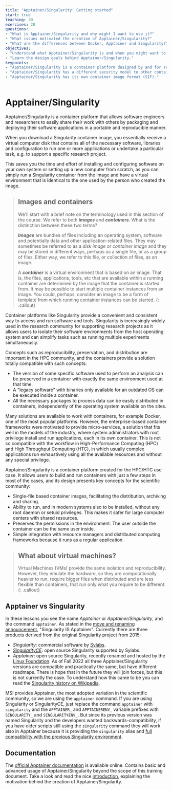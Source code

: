 ```yaml
---
title: "Apptainer/Singularity: Getting started"
start: true
teaching: 30
exercises: 20
questions:
- "What is Apptainer/Singularity and why might I want to use it?"
- "What issues motivated the creation of Apptainer/Singularity?"
- "What are the differences between Docker, Apptainer and Singularity?"
objectives:
- "Understand what Apptainer/Singularity is and when you might want to use it."
- "Learn the design goals behind Apptainer/Singularity."
keypoints:
- "Apptainer/Singularity is a container platform designed by and for scientists."
- "Apptainer/Singularity has a different security model to other container platforms, one of the key reasons that it is well suited to HPC and cluster environments. User inside the container = user outside."
- "Apptainer/Singularity has its own container image format (SIF)."
---
```



# Apptainer/Singularity
Apptainer/Singularity is a container platform that allows software engineers and researchers to easily share their work with others by packaging and deploying their software applications in a portable and reproducible manner. 

When you download a Singularity container image, you essentially receive a virtual computer disk that contains all of the necessary software, libraries and configuration to run one or more applications or undertake a particular task, e.g. to support a specific research project. 

This saves you the time and effort of installing and configuring software on your own system or setting up a new computer from scratch, as you can simply run a Singularity container from the image and have a virtual environment that is identical to the one used by the person who created the image. 

> ## Images and containers
> We'll start with a brief note on the terminology used in this section of the course. We refer to both **_images_** and **_containers_**. What is the distinction between these two terms? 
>
> **_Images_** are bundles of files including an operating system, software and potentially data and other application-related files. They may sometimes be referred to as a _disk image_ or _container image_ and they may be stored in different ways, perhaps as a single file, or as a group of files. Either way, we refer to this file, or collection of files, as an image.
>
> A **_container_** is a virtual environment that is based on an image. That is, the files, applications, tools, etc that are available within a running container are determined by the image that the container is started from. It may be possible to start multiple container instances from an image. You could, perhaps, consider an image to be a form of template from which running container instances can be started.
{: .callout}

Container platforms like Singularity provide a convenient and consistent way to access and run software and tools. Singularity is increasingly widely used in the research community for supporting research projects as it allows users to isolate their software environments from the host operating system and can simplify tasks such as running multiple experiments simultaneously.

Concepts such as reproducibility, preservation, and distribution are important in the HPC community, and the containers provide a solution totally compatible with such concepts:

- The version of some specific software used to perform an analysis can be preserved in a container with exactly the same environment used at that time.
- A "legacy software" with binaries only available for an outdated OS can be executed inside a container.
- All the necessary packages to process data can be easily distributed in containers, independently of the operating system available on the sites.

Many solutions are available to work with containers, for example Docker, one of the most popular platforms. However, the enterprise-based container frameworks were motivated to provide micro-services, a solution that fits well in the models of the industry, where system administrators with root privilege install and run applications, each in its own container. This is not so compatible with the workflow in High-Performance Computing (HPC) and High Throughput Computing (HTC), in which usually complex applications run exhaustively using all the available resources and without any special privilege.

Apptainer/Singularity is a container platform created for the HPC/HTC use case. It allows users to build and run containers with just a few steps in most of the cases, and its design presents key concepts for the scientific community:

- Single-file based container images, facilitating the distribution, archiving and sharing.
- Ability to run, and in modern systems also to be installed, without any root daemon or setuid privileges. This makes it safer for large computer centers with shared resources.
- Preserves the permissions in the environment. The user outside the container can be the same user inside.
- Simple integration with resource managers and distributed computing frameworks because it runs as a regular application.

> ## What about virtual machines?
> Virtual Machines (VMs) provide the same isolation and reproducibility. However, they emulate the hardware, so they are computationally heavier to run, require bigger files when distributed and are less flexible than containers, that run only what you require to be different.
{: .callout}

## Apptainer vs Singularity
In these lessons you see the name *Apptainer* or *Apptainer/Singularity*, and the command `apptainer`.
As stated in the [move and renaming announcement](https://apptainer.org/news/community-announcement-20211130/), "Singularity IS Apptainer".
Currently there are three products derived from the original Singularity project from 2015:
* *Singularity*: commercial software by [Sylabs](https://sylabs.io/).
* [*SingularityCE*](https://sylabs.io/2022/06/singularityce-is-singularity/): open source Singularity supported by Sylabs.
* *Apptainer*: open source Singularity, recently renamed and hosted by the [Linux Foundation](https://www.linuxfoundation.org/).
As of Fall 2022 all three Apptainer/Singularity versions are compatible and practically the same, but have different roadmaps.
There is hope that in the future they will join forces, but this is not currently the case.
To understand how this came to be you can read the [Singularity history on Wikipedia](https://en.wikipedia.org/wiki/Singularity_%28software%29#History).

MSI provides Apptainer, the most adopted variation in the scientific community, so we are using the `apptainer` command.
If you are using Singularity or SingularityCE, just replace the command `apptainer` with `singularity` and the
`APPTAINER_` and  `APPTAINERENV_` variable prefixes  with `SINGULARITY_` and  `SINGULARITYENV_`.
 But since its previous version was named Singularity and the developers wanted backwards-compatibility, if you have older scripts still using the `singularity` command they will work also in Apptainer because it is providing the `singularity` alias
and [full compatibility with the previous Singularity environment](https://apptainer.org/docs/user/main/singularity_compatibility.html).

## Documentation
The [official Apptainer documentation](https://apptainer.org/docs/) is available online. Contains basic and advanced
usage of Apptainer/Singularity beyond the scope of this training document. Take a look and read the nice
[introduction](https://apptainer.org/docs/user/main/introduction.html), explaining the motivation behind the
creation of Apptainer/Singularity.



